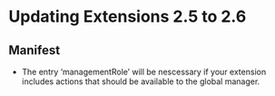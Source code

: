 <!--
parent: 'TAO 2 6'
created_at: '2013-11-18 11:19:39'
updated_at: '2013-11-18 11:19:39'
authors:
    - 'Joel Bout'
tags:
    - 'Legacy Versions:TAO 2.5'
    - 'Version Upgrades:TAO 2.5'
    - 'Legacy Versions:TAO 2.6'
    - 'Version Upgrades:TAO 2.6'
-->

Updating Extensions 2.5 to 2.6
==============================

Manifest
--------

-   The entry ‘managementRole’ will be nescessary if your extension includes actions that should be available to the global manager.


